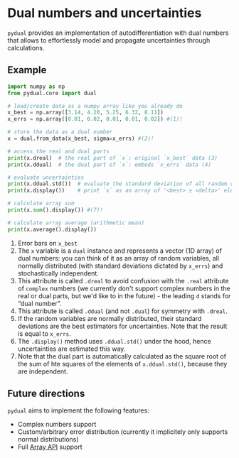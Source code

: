 # Dual numbers and uncertainties

`pydual` provides an implementation of autodifferentiation with dual numbers
that allows to effortlessly model and propagate uncertainties through calculations.

## Example
```py
import numpy as np
from pydual.core import dual

# load/create data as a numpy array like you already do
x_best = np.array([3.14, 4.20, 5.25, 6.32, 8.11])
x_errs = np.array([0.01, 0.02, 0.01, 0.01, 0.02]) #(1)!

# store the data as a dual number
x = dual.from_data(x_best, sigma=x_errs) #(2)!

# access the real and dual parts
print(x.dreal)  # the real part of `x`: original `x_best` data (3)
print(x.ddual)  # the dual part of `x`: embeds `x_errs` data (4)

# evaluate uncertainties
print(x.ddual.std())  # evaluate the standard deviation of all random variables (5)
print(x.display())    # print `x` as an array of '<best> ± <delta>' elements (6)

# calculate array sum
print(x.sum().display()) #(7)!

# calculate array average (arithmetic mean)
print(x.average().display())
```

1. Error bars on `x_best`
2. The `x` variable is a `dual` instance and represents a vector (1D array) of dual numbers: you can think of it as an array of random variables, all normally distributed (with standard deviations dictated by `x_errs`) and stochastically independent.
3. This attribute is called `.dreal` to avoid confusion with the `.real` attribute of `complex` numbers (we currently don't support complex numbers in the real or dual parts, but we'd like to in the future) - the leading `d` stands for “dual number”.
4. This attribute is called `.ddual` (and not `.dual`) for symmetry with `.dreal`.
5. If the random variables are normally distributed, their standard deviations are the best estimators for uncertainties. Note that the result is equal to `x_errs`.
6. The `.display()` method uses `.ddual.std()` under the hood, hence uncertainties are estimated this way.
7. Note that the dual part is automatically calculated as the square root of the sum of hte squares of the elements of `x.ddual.std()`, because they are independent.

## Future directions

`pydual` aims to implement the following features:

- Complex numbers support
- Custom/arbitrary error distribution (currently it implicitely only supports normal distributions)
- Full [Array API](https://data-apis.org/array-api/latest/) support
